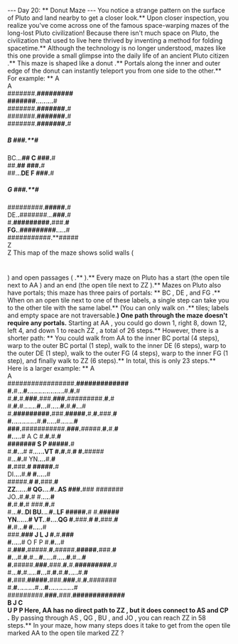 --- Day 20: ** Donut Maze ---
You notice a strange pattern on the surface of Pluto and land nearby to get a closer look.** Upon closer inspection, you realize you've come across one of the famous space-warping mazes of the long-lost Pluto civilization!
Because there isn't much space on Pluto, the civilization that used to live here thrived by inventing a method for folding spacetime.**  Although the technology is no longer understood, mazes like this one provide a small glimpse into the
daily life of an ancient Pluto citizen
.**
This maze is shaped like a
donut
.** Portals along the inner and outer edge of the donut can instantly teleport you from one side to the other.**  For example: **
A           
         A           
  #######.**#########  
  #######.**.**.**.**.**.**.**.**.**#  
  #######.**#######.**#  
  #######.**#######.**#  
  #######.**#######.**#  
  #####  B    ###.**#  
BC.**.**.**##  C    ###.**#  
  ##.**##       ###.**#  
  ##.**.**.**DE  F  ###.**#  
  #####    G  ###.**#  
  #########.**#####.**#  
DE.**.**#######.**.**.**###.**#  
  #.**#########.**###.**#  
FG.**.**#########.**.**.**.**.**#  
  ###########.**#####  
             Z       
             Z
This map of the maze shows solid walls (
#
) and open passages (
.**
).** Every maze on Pluto has a start (the open tile next to
AA
) and an end (the open tile next to
ZZ
).** Mazes on Pluto also have portals; this maze has three pairs of portals: **
BC
,
DE
, and
FG
.** When on an open tile next to one of these labels, a single step can take you to the other tile with the same label.** (You can only walk on
.**
tiles; labels and empty space are not traversable.**)
One path through the maze doesn't require any portals.**  Starting at
AA
, you could go down 1, right 8, down 12, left 4, and down 1 to reach
ZZ
, a total of 26 steps.**
However, there is a shorter path: **  You could walk from
AA
to the inner
BC
portal (4 steps), warp to the outer
BC
portal (1 step), walk to the inner
DE
(6 steps), warp to the outer
DE
(1 step), walk to the outer
FG
(4 steps), warp to the inner
FG
(1 step), and finally walk to
ZZ
(6 steps).** In total, this is only
23
steps.**
Here is a larger example: **
A               
                   A               
  #################.**#############  
  #.**#.**.**.**#.**.**.**.**.**.**.**.**.**.**.**.**.**.**.**.**.**.**.**#.**#.**#  
  #.**#.**#.**###.**###.**###.**#########.**#.**#  
  #.**#.**#.**.**.**.**.**.**.**#.**.**.**#.**.**.**.**.**#.**#.**#.**.**.**#  
  #.**#########.**###.**#####.**#.**#.**###.**#  
  #.**.**.**.**.**.**.**.**.**.**.**.**.**#.**#.**.**.**.**.**#.**.**.**.**.**.**.**#  
  ###.**###########.**###.**#####.**#.**#.**#  
  #.**.**.**.**.**#        A   C    #.**#.**#.**#  
  #######        S   P    #####.**#  
  #.**#.**.**.**#                 #.**.**.**.**.**.**VT
  #.**#.**#.**#                 #.**#####  
  #.**.**.**#.**#               YN.**.**.**.**#.**#  
  #.**###.**#                 #####.**#  
DI.**.**.**.**#.**#                 #.**.**.**.**.**#  
  #####.**#                 #.**###.**#  
ZZ.**.**.**.**.**.**#               QG.**.**.**.**#.**.**AS
  ###.**###                 #######  
JO.**.**#.**#.**#                 #.**.**.**.**.**#  
  #.**#.**#.**#                 ###.**#.**#  
  #.**.**.**#.**.**DI             BU.**.**.**.**#.**.**LF
  #####.**#                 #.**#####  
YN.**.**.**.**.**.**#               VT.**.**#.**.**.**.**QG
  #.**###.**#                 #.**###.**#  
  #.**#.**.**.**#                 #.**.**.**.**.**#  
  ###.**###    J L     J    #.**#.**###  
  #.**.**.**.**.**#    O F     P    #.**#.**.**.**#  
  #.**###.**#####.**#.**#####.**#####.**###.**#  
  #.**.**.**#.**#.**#.**.**.**#.**.**.**.**.**#.**.**.**.**.**#.**#.**.**.**#  
  #.**#####.**###.**###.**#.**#.**#########.**#  
  #.**.**.**#.**#.**.**.**.**.**#.**.**.**#.**#.**#.**#.**.**.**.**.**#.**#  
  #.**###.**#####.**###.**###.**#.**#.**#######  
  #.**#.**.**.**.**.**.**.**.**.**#.**.**.**#.**.**.**.**.**.**.**.**.**.**.**.**.**#  
  #########.**###.**###.**#############  
           B   J   C               
           U   P   P
Here,
AA
has no direct path to
ZZ
, but it does connect to
AS
and
CP
.** By passing through
AS
,
QG
,
BU
, and
JO
, you can reach
ZZ
in
58
steps.**
In your maze,
how many steps does it take to get from the open tile marked
AA
to the open tile marked
ZZ
?